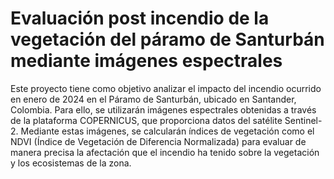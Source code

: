 # Evaluación post incendio de la vegetación del páramo de Santurbán mediante imágenes espectrales
 
Este proyecto tiene como objetivo analizar el impacto del incendio ocurrido en enero de 2024 en el Páramo de Santurbán, ubicado en Santander, Colombia. Para ello, se utilizarán imágenes espectrales obtenidas a través de la plataforma COPERNICUS, que proporciona datos del satélite Sentinel-2. Mediante estas imágenes, se calcularán índices de vegetación como el NDVI (Índice de Vegetación de Diferencia Normalizada) para evaluar de manera precisa la afectación que el incendio ha tenido sobre la vegetación y los ecosistemas de la zona.


